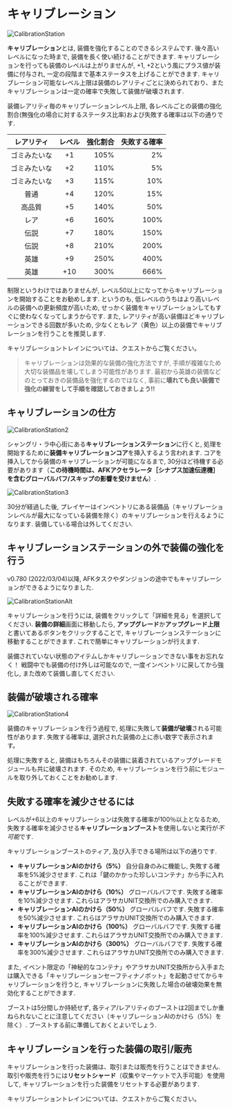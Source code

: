 # キャリブレーション
![CalibrationStation](/resources/mobile-tutorial/CalibrationStation.png)

**キャリブレーション**とは, 装備を強化することのできるシステムです. 後々高いレベルになった時まで, 装備を長く使い続けることができます. キャリブレーションを行っても装備のレベルは上がりませんが, +1, +2という風にプラス値が装備に付与され, 一定の段階まで基本ステータスを上げることができます. キャリブレーション可能なレベル上限は装備のレアリティごとに決められており、またキャリブレーションは一定の確率で失敗して装備が破壊されます.

装備レアリティ毎のキャリブレーションレベル上限, 各レベルごとの装備の強化割合(無強化の場合に対するステータス比率)および失敗する確率は以下の通りです.

| レアリティ | レベル | 強化割合 | 失敗する確率 |
|:--:|:--:|--:|--:|
| ゴミみたいな | +1 | 105% | 2% |
| ゴミみたいな | +2 | 110% | 5% |
| ゴミみたいな | +3 | 115% |10% |
| 普通 | +4 | 120% | 15% |
| 高品質 | +5 | 140% | 50% |
| レア | +6 | 160% | 100% |
| 伝説 | +7 | 180% | 150% |
| 伝説 | +8 | 210% | 200% |
| 英雄 | +9 | 250% | 400% |
| 英雄 | +10 | 300% | 666% |

制限というわけではありませんが, レベル50以上になってからキャリブレーションを開始することをお勧めします. というのも, 低レベルのうちはより高いレベルの装備への更新頻度が高いため, せっかく装備をキャリブレーションしてもすぐに使わなくなってしまうからです. また, レアリティが高い装備ほどキャリブレーションできる回数が多いため, 少なくともレア（黄色）以上の装備でキャリブレーションを行うことを推奨します.

キャリブレーショントレインについては、クエストからご覧ください。

> キャリブレーションは効果的な装備の強化方法ですが, 手順が複雑なため大切な装備品を壊してしまう可能性があります.
> 最初から英雄の装備などのとっておきの装備品を強化するのではなく, 事前に**壊れても良い装備で強化の練習をして手順を確認しておきましょう!!**

## キャリブレーションの仕方
![CalibrationStation2](/resources/mobile-tutorial/CalibrationStation2.png)

シャングリ・ラ中心街にある**キャリブレーションステーション**に行くと, 処理を開始するために**装備キャリブレーションコア**を挿入するよう言われます. コアを挿入してから装備のキャリブレーションが可能になるまで, 30分ほど待機する必要があります（**この待機時間は、AFKアクセラレータ［シナプス加速伝達機］を含むグローバルバフ/スキップの影響を受けません**）.

![CalibrationStation3](/resources/mobile-tutorial/CalibrationStation3.png)

30分が経過した後, プレイヤーはインベントリにある装備品（キャリブレーションレベルが最大になっている装備を除く）のキャリブレーションを行えるようになります. 装備している場合は外してください.

## キャリブレーションステーションの外で装備の強化を行う

v0.780 (2022/03/04)以降, AFKタスクやダンジョンの途中でもキャリブレーションができるようになりました. 

![CalibrationStationAlt](/resources/mobile-tutorial/CalibrationStationAlt.png)

キャリブレーションを行うには, 装備をクリックして「詳細を見る」を選択してください. **装備の詳細**画面に移動したら, **アップグレード**か**アップグレード上限**と書いてあるボタンをクリックすることで, キャリブレーションステーションに移動することができます. これで簡単にキャリブレーションが行えます.

装備されていない状態のアイテムしかキャリブレーションできない事をお忘れなく！ 戦闘中でも装備の付け外しは可能なので, 一度インベントリに戻してから強化し, また改めて装備し直してください.

## 装備が破壊される確率

![CalibrationStation4](/resources/mobile-tutorial/CalibrationStation4.png)

装備のキャリブレーションを行う過程で, 処理に失敗して**装備が破壊**される可能性があります. 失敗する確率は, 選択された装備の上に赤い数字で表示されます。

処理に失敗すると, 装備はもちろんその装備に装着されているアップグレードモジュールも共に破壊されます. そのため, キャリブレーションを行う前にモジュールを取り外しておくことをお勧めします.

## 失敗する確率を減少させるには
レベルが+6以上のキャリブレーションは失敗する確率が100％以上となるため, 失敗する確率を減少させる**キャリブレーションブースト**を使用しないと実行が*不可能*です. 

キャリブレーションブーストのティア, 及び入手できる場所は以下の通りです.
- **キャリブレーションAIのかけら（5%）** 自分自身のみに機能し, 失敗する確率を5%減少させます. これは「鍵のかかった珍しいコンテナ」から手に入れることができます.
- **キャリブレーションAIのかけら（10%）** グローバルバフです. 失敗する確率を10%減少させます. これらはアラサカUNIT交換所でのみ購入できます.
- **キャリブレーションAIのかけら（50%）** グローバルバフです. 失敗する確率を50%減少させます. これらはアラサカUNIT交換所でのみ購入できます.
- **キャリブレーションAIのかけら（100%）** グローバルバフです. 失敗する確率を100%減少させます. これらはアラサカUNIT交換所でのみ購入できます.
- **キャリブレーションAIのかけら（300%）** グローバルバフです. 失敗する確率を300%減少させます. これらはアラサカUNIT交換所でのみ購入できます.

また, イベント限定の「神秘的なコンテナ」やアラサカUNIT交換所から入手または購入できる「キャリブレーションセーフティナノボット」を起動させてからキャリブレーションを行うと, キャリブレーションに失敗した場合の破壊効果を無効化することができます.

ブーストは5分間しか持続せず, 各ティア/レアリティのブーストは2回までしか重ねられないことに注意してください（キャリブレーションAIのかけら（5%）を除く）. ブーストする前に準備しておくとよいでしょう.

## キャリブレーションを行った装備の取引/販売
キャリブレーションを行った装備は、取引または販売を行うことはできません. 取引や販売を行うには**リセットシャード**（収集やマーケットで入手可能）を使用して, キャリブレーションを行った装備をリセットする必要があります.

キャリブレーショントレインについては、クエストからご覧ください。
